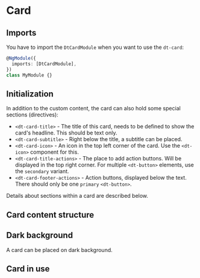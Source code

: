 # Card

<ba-ux-snippet name="card-intro"></ba-ux-snippet>

<ba-live-example name="DtExampleCardDefault" background></ba-live-example>

## Imports

You have to import the `DtCardModule` when you want to use the `dt-card`:

```typescript
@NgModule({
  imports: [DtCardModule],
})
class MyModule {}
```

## Initialization

In addition to the custom content, the card can also hold some special sections
(directives):

- `<dt-card-title>` - The title of this card, needs to be defined to show the
  card's headline. This should be text only.
- `<dt-card-subtitle>` - Right below the title, a subtitle can be placed.
- `<dt-card-icon>` - An icon in the top left corner of the card. Use the
  `<dt-icon>` component for this.
- `<dt-card-title-actions>` - The place to add action buttons. Will be displayed
  in the top right corner. For multiple `<dt-button>` elements, use the
  `secondary` variant.
- `<dt-card-footer-actions>` - Action buttons, displayed below the text. There
  should only be one `primary` `<dt-button>`.

Details about sections within a card are described below.

## Card content structure

<ba-ux-snippet name="card-content-structure"></ba-ux-snippet>

## Dark background

A card can be placed on dark background.

<ba-live-example name="DtExampleCardDark" themedark></ba-live-example>

## Card in use

<ba-ux-snippet name="card-in-use"></ba-ux-snippet>
